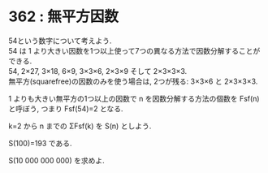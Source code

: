# 362 : 無平方因数

54という数字について考えよう.  
54 は 1 より大きい因数を1つ以上使って7つの異なる方法で因数分解することができる.  
54, 2×27, 3×18, 6×9, 3×3×6, 2×3×9 そして 2×3×3×3.  
無平方\(squarefree\)の因数のみを使う場合は, 2つが残る: 3×3×6 と 2×3×3×3.

1 よりも大きい無平方の1つ以上の因数で n を因数分解する方法の個数を Fsf\(n\) と呼ぼう, つまり Fsf\(54\)=2 となる.

k=2 から n までの ΣFsf\(k\) を S\(n\) としよう.

S\(100\)=193 である.

S\(10 000 000 000\) を求めよ.


